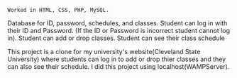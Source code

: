 	Worked in HTML, CSS, PHP, MySQL. 
  Database for ID, password, schedules, and classes.
	Student can log in with their ID and Password. (If the ID or Password is incorrect student cannot log in).
	Student can add or drop classes.
  Student can see their class schedule
  
  This project is a clone for my university's website(Cleveland State University) where students can log in to add or drop thier classes and they can also see their schedule.
  I did this project using localhost(WAMPServer).
